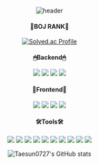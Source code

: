 <div align="center">
  
![header](https://capsule-render.vercel.app/api?type=waving&color=B9EDDD&height=200&section=header&text=Hello,%20Friend&fontSize=60&animation=fadeIn&fontAlignY=38&desc=i`m%20Sun&descAlignY=53&descAlign=56)

<h4>🥇BOJ RANK🥇</h4>

[![Solved.ac Profile](http://mazassumnida.wtf/api/v2/generate_badge?boj=ts6938)](https://solved.ac/ts6938/)
  
  <!--  기술스택  -->
  <p align="center">
    <h4>🖱Backend🖱</h4>
<img src="https://img.shields.io/badge/Spring Boot-green?style=flat&logo=Spring Boot&logoColor=white"/>
<img src="https://img.shields.io/badge/Hibernate-black?style=flat&logo=Hibernate&logoColor=white"/>
<img src="https://img.shields.io/badge/Spring Security-green?style=flat&logo=Spring Security&logoColor=white"/>
<img src="https://img.shields.io/badge/MySQL-blue?style=flat&logo=MySQL&logoColor=white"/>

<h4>👀Frontend👀</h4>

<img src="https://img.shields.io/badge/React-blue?style=flat&logo=React&logoColor=white"/>
<img src="https://img.shields.io/badge/Redux-purple?style=flat&logo=Redux&logoColor=white"/>
<img src="https://img.shields.io/badge/JavaScript-yellow?style=flat&logo=JavaScript&logoColor=white"/>
<img src="https://img.shields.io/badge/styled_components-pink?style=flat&logo=styled-components&logoColor=white"/>


<h4>🛠Tools🛠</h4>

<img src="https://img.shields.io/badge/IntelliJ IDEA-purple?style=flat&logo=IntelliJ IDEA&logoColor=white"/>
<img src="https://img.shields.io/badge/Visual Studio Code IDEA-blue?style=flat&logo=Visual Studio Code&logoColor=white"/>


<img src="https://img.shields.io/badge/Visual Amazon AWS-yellow?style=flat&logo=Amazon AWS&logoColor=white"/>
<img src="https://img.shields.io/badge/NGINX-grreen?style=flat&logo=NGINX&logoColor=white"/>
<img src="https://img.shields.io/badge/Jenkins-orange?style=flat&logo=Jenkins&logoColor=white"/>
<img src="https://img.shields.io/badge/Docker-blue?style=flat&logo=Docker&logoColor=white"/>


<img src="https://img.shields.io/badge/GitHub-black?style=flat&logo=GitHub&logoColor=white"/>
<img src="https://img.shields.io/badge/Jira Software-blue?style=flat&logo=Jira Software&logoColor=whie"/>
<img src="https://img.shields.io/badge/Notion-black?style=flat&logo=Notion&logoColor=white"/>
<img src="https://img.shields.io/badge/Mattermost-blue?style=flat&logo=Mattermost&logoColor=white"/>
  </p>
  
  ![Taesun0727's GitHub stats](https://github-readme-stats.vercel.app/api?username=Taesun0727&hide=contribs&theme=flag-india)
  
</div>
